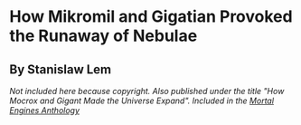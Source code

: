 # How Mikromil and Gigatian Provoked the Runaway of Nebulae
## By Stanislaw Lem

*Not included here because copyright.  Also published under the title "How Mocrox and Gigant Made the Universe Expand".  Included in the [Mortal Engines Anthology](https://www.amazon.com/Mortal-Engines-Stanislaw-Lem/dp/0156621614/ref=sr_1_1?crid=2195WRT7P0SVA&keywords=mortal+engines+stanislaw+lem&qid=1578536785&sprefix=mortal+engines+sta%2Caps%2C146&sr=8-1)*
